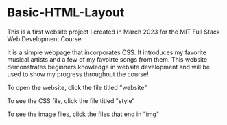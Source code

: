# Basic-HTML-Layout


This is a first website project I created in March 2023 for the MIT Full Stack Web Development Course.

It is a simple webpage that incorporates CSS. It introduces my favorite musical artists and a few of my favoirte songs from them.
This website demonstrates beginners knowledge in website development and will be used to show my progress throughout the course!

To open the website, click the file titled "website"

To see the CSS file, click the file titled "style"

To see the image files, click the files that end in "img"
